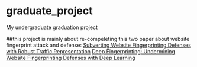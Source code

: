 # graduate_project
My undergraduate graduation project

##this project is mainly about re-compeleting this two paper about website fingerprint attack and defense: 
[Subverting Website Fingerprinting Defenses with Robust Traffic Representation](https://github.com/robust-fingerprinting/RF)
[Deep Fingerprinting: Undermining Website Fingerprinting Defenses with Deep Learning](https://github.com/deep-fingerprinting/df)
